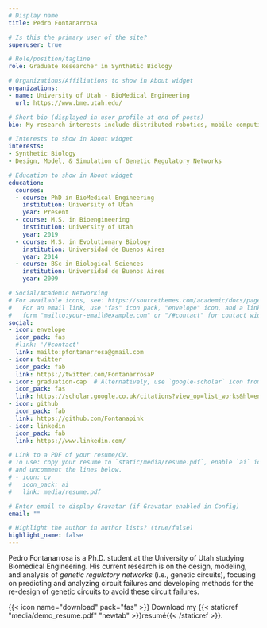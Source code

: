 ```yaml
---
# Display name
title: Pedro Fontanarrosa

# Is this the primary user of the site?
superuser: true

# Role/position/tagline
role: Graduate Researcher in Synthetic Biology

# Organizations/Affiliations to show in About widget
organizations:
- name: University of Utah - BioMedical Engineering
  url: https://www.bme.utah.edu/

# Short bio (displayed in user profile at end of posts)
bio: My research interests include distributed robotics, mobile computing and programmable matter.

# Interests to show in About widget
interests:
- Synthetic Biology
- Design, Model, & Simulation of Genetic Regulatory Networks

# Education to show in About widget
education:
  courses:
  - course: PhD in BioMedical Engineering
    institution: University of Utah
    year: Present
  - course: M.S. in Bioengineering
    institution: University of Utah
    year: 2019
  - course: M.S. in Evolutionary Biology
    institution: Universidad de Buenos Aires
    year: 2014
  - course: BSc in Biological Sciences
    institution: Universidad de Buenos Aires
    year: 2009

# Social/Academic Networking
# For available icons, see: https://sourcethemes.com/academic/docs/page-builder/#icons
#   For an email link, use "fas" icon pack, "envelope" icon, and a link in the
#   form "mailto:your-email@example.com" or "/#contact" for contact widget.
social:
- icon: envelope
  icon_pack: fas
  #link: '/#contact'
  link: mailto:pfontanarrosa@gmail.com
- icon: twitter
  icon_pack: fab
  link: https://twitter.com/FontanarrosaP
- icon: graduation-cap  # Alternatively, use `google-scholar` icon from `ai` icon pack
  icon_pack: fas
  link: https://scholar.google.co.uk/citations?view_op=list_works&hl=en&user=UemPJnYAAAAJ&gmla=AJsN-F5Kmth_bE_ozwiu3TVAN0BAXa35Lm93WBtnoQJwlAm2aTPMQ1r0pznymN9tTVx3NZoXB4Wzu3b9SuiHV0RI8989iQTc3nxn79kODWUKHZT-h8mCJcE
- icon: github
  icon_pack: fab
  link: https://github.com/Fontanapink
- icon: linkedin
  icon_pack: fab
  link: https://www.linkedin.com/

# Link to a PDF of your resume/CV.
# To use: copy your resume to `static/media/resume.pdf`, enable `ai` icons in `params.toml`, 
# and uncomment the lines below.
# - icon: cv
#   icon_pack: ai
#   link: media/resume.pdf

# Enter email to display Gravatar (if Gravatar enabled in Config)
email: ""

# Highlight the author in author lists? (true/false)
highlight_name: false
---
```


Pedro Fontanarrosa is a Ph.D. student at the University of Utah studying Biomedical Engineering. His current research is on the design, modeling, and analysis of *genetic regulatory networks* (i.e., genetic circuits), focusing on predicting and analyzing circuit failures and developing methods for the re-design of genetic circuits to avoid these circuit failures.

{{< icon name="download" pack="fas" >}} Download my {{< staticref "media/demo_resume.pdf" "newtab" >}}resumé{{< /staticref >}}.
